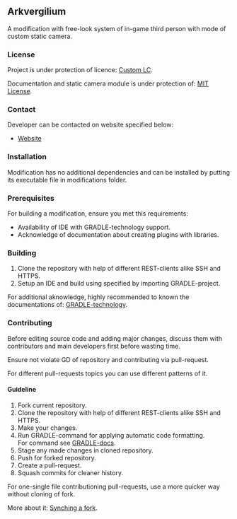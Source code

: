 ## Arkvergilium

A modification with free-look system of in-game third person with mode of custom static camera.

### License

Project is under protection of licence: [Custom LC](./LICENSE.md).

Documentation and static camera module is under protection of: [MIT License](https://choosealicense.com/licenses/mit/).

### Contact

Developer can be contacted on website specified below:

- [Website](https://ektadelta.io/)

### Installation

Modification has no additional dependencies and can be installed by putting its executable file in modifications folder.

### Prerequisites

For building a modification, ensure you met this requirements:

- Availability of IDE with GRADLE-technology support.
- Acknowledge of documentation about creating plugins with libraries.

### Building

1. Clone the repository with help of different REST-clients alike SSH and HTTPS.
2. Setup an IDE and build using specified by importing GRADLE-project.

For additional aknowledge, highly recommended to known the documentations of: [GRADLE-technology](https://mcforge.readthedocs.io/en/1.12.x/gettingstarted/structuring/).

### Contributing

Before editing source code and adding major changes, discuss them with contributors and main developers first before wasting time.

Ensure not violate GD of repository and contributing via pull-request.

For different pull-requests topics you can use different patterns of it.

#### Guideline

1. Fork current repository.
2. Clone the repository with help of different REST-clients alike SSH and HTTPS.
3. Make your changes.
4. Run GRADLE-command for applying automatic code formatting. \
For command see [GRADLE-docs](./.rc-gradle.json).
5. Stage any made changes in cloned repository.
6. Push for forked repository.
7. Create a pull-request.
8. Squash commits for cleaner history.

For one-single file contributioning pull-requests, use a more quicker way without cloning of fork.

More about it: [Synching a fork](https://help.github.com/articles/syncing-a-fork).